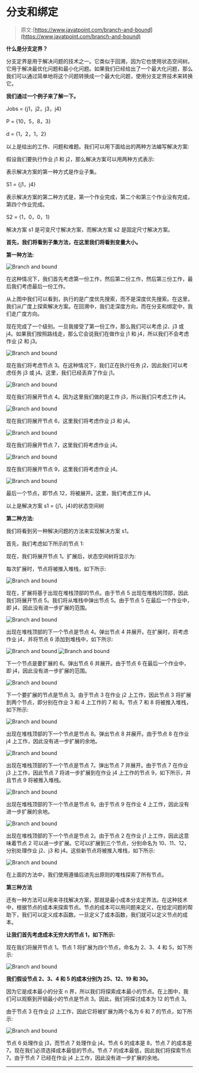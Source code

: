 # 分支和绑定

> 原文:[https://www.javatpoint.com/branch-and-bound](https://www.javatpoint.com/branch-and-bound)

**什么是分支定界？**

分支定界是用于解决问题的技术之一。它类似于回溯，因为它也使用状态空间树。它用于解决最优化问题和最小化问题。如果我们已经给出了一个最大化问题，那么我们可以通过简单地将这个问题转换成一个最大化问题，使用分支定界技术来转换它。

**我们通过一个例子来了解一下。**

Jobs = {j1，j2，j3，j4}

P = {10，5，8，3}

d = {1，2，1，2}

以上是给出的工作、问题和难题。我们可以用下面给出的两种方法编写解决方案:

假设我们要执行作业 j1 和 j2，那么解决方案可以用两种方式表示:

表示解决方案的第一种方式是作业子集。

S1 = {j1，j4}

表示解决方案的第二种方式是，第一个作业完成，第二个和第三个作业没有完成，第四个作业完成。

S2 = {1，0，0，1}

解决方案 s1 是可变尺寸解决方案，而解决方案 s2 是固定尺寸解决方案。

**首先，我们将看到子集方法，在这里我们将看到变量大小。**

**第一种方法:**

![Branch and bound](../Images/db55ef9cd39987bd10bda801c30074bb.png)

在这种情况下，我们首先考虑第一份工作，然后第二份工作，然后第三份工作，最后我们考虑最后一份工作。

从上图中我们可以看到，执行的是广度优先搜索，而不是深度优先搜索。在这里，我们从广度上探索解决方案。在回溯中，我们走深度方向，而在分支和绑定中，我们走广度方向。

现在完成了一个级别。一旦我接受了第一份工作，那么我们可以考虑 j2、j3 或 j4。如果我们按照路线走，那么它会说我们在做作业 j1 和 j4，所以我们不会考虑作业 j2 和 j3。

![Branch and bound](../Images/ff165a5bc9a8d22f2e5c9706f4788147.png)

现在我们将考虑节点 3。在这种情况下，我们正在执行任务 j2，因此我们可以考虑任务 j3 或 j4。这里，我们已经丢弃了作业 j1。

![Branch and bound](../Images/14c080e8fce5bc1bb85f0c1057dc6e49.png)

现在我们将展开节点 4。因为这里我们做的是工作 j3，所以我们只考虑工作 j4。

![Branch and bound](../Images/c45eaf53e097d715937cd9ac39588ce5.png)

现在我们将展开节点 6，这里我们将考虑作业 j3 和 j4。

![Branch and bound](../Images/78580233db29fca6260fc4d24f413c87.png)

现在我们将展开节点 7，这里我们将考虑作业 j4。

![Branch and bound](../Images/fc5236cd5edd52ab6b9fae4188843979.png)

现在我们将展开节点 9，这里我们将考虑作业 j4。

![Branch and bound](../Images/24892190a8e97a19caca88c4f09933b6.png)

最后一个节点，即节点 12，将被展开。这里，我们考虑工作 j4。

以上是解决方案 s1 = {j1，j4}的状态空间树

**第二种方法:**

我们将看到另一种解决问题的方法来实现解决方案 s1。

首先，我们考虑如下所示的节点 1:

现在，我们将展开节点 1。扩展后，状态空间树将显示为:

每次扩展时，节点将被推入堆栈，如下所示:

![Branch and bound](../Images/7bf0bef0bb39bf2aa9b2f667db3f36f2.png)

现在，扩展将基于出现在堆栈顶部的节点。由于节点 5 出现在堆栈的顶部，因此我们将展开节点 5。我们将从堆栈中弹出节点 5。由于节点 5 在最后一个作业中，即 j4，因此没有进一步扩展的范围。

![Branch and bound](../Images/ab816657b94bc9cb40e3794ed80d6478.png)

出现在堆栈顶部的下一个节点是节点 4。弹出节点 4 并展开。在扩展时，将考虑作业 j4，并将节点 6 添加到堆栈中，如下所示:

![Branch and bound](../Images/e816edbce2a5cf399163adc22a794148.png)
![Branch and bound](../Images/4f1d07cde63226bb9ce3f7629f19288f.png)

下一个节点是要扩展的 6。弹出节点 6 并展开。由于节点 6 在最后一个作业中，即 j4，因此没有进一步扩展的范围。

![Branch and bound](../Images/5394f700b6c4428ead895c8e622e0778.png)

下一个要扩展的节点是节点 3。由于节点 3 在作业 j2 上工作，因此节点 3 将扩展到两个节点，即分别在作业 3 和 4 上工作的 7 和 8。节点 7 和 8 将被推入堆栈，如下所示:

![Branch and bound](../Images/50eff7ff2316070f8fff23abd4131d6e.png)

出现在堆栈顶部的下一个节点是节点 8。弹出节点 8 并展开。由于节点 8 在作业 j4 上工作，因此没有进一步扩展的余地。

![Branch and bound](../Images/dc1f4e19ae8d05403569e1e952ce4d54.png)

出现在堆栈顶部的下一个节点是节点 7。弹出节点 7 并展开。由于节点 7 在作业 j3 上工作，因此节点 7 将进一步扩展到在作业 j4 上工作的节点 9，如下所示，并且节点 9 将被推入堆栈。

![Branch and bound](../Images/78146b16abbd8f57fef072f9448c3f0d.png)

出现在堆栈顶部的下一个节点是节点 9。由于节点 9 在作业 4 上工作，因此没有进一步扩展的余地。

![Branch and bound](../Images/2e0813ecbacc77997cb2dddff2c7c930.png)

出现在堆栈顶部的下一个节点是节点 2。由于节点 2 在作业 j1 上工作，因此这意味着节点 2 可以进一步扩展。它可以扩展到三个节点，分别命名为 10、11、12，分别处理作业 j2、j3 和 j4。这些新节点将被推入堆栈，如下所示:

![Branch and bound](../Images/6f71361e4c344c1df82010496c3fad0d.png)

在上面的方法中，我们使用遵循后进先出原则的堆栈探索了所有节点。

**第三种方法**

还有一种方法可以用来寻找解决方案，那就是最小成本分支定界法。在这种技术中，根据节点的成本来探索节点。节点的成本可以用问题来定义，在给定问题的帮助下，我们可以定义成本函数。一旦定义了成本函数，我们就可以定义节点的成本。

**让我们首先考虑成本无穷大的节点 1，如下所示:**

现在我们将展开节点 1。节点 1 将扩展为四个节点，命名为 2、3、4 和 5，如下所示:

![Branch and bound](../Images/460f84a0c452ab15d2125b7c2c170105.png)

**我们假设节点 2、3、4 和 5 的成本分别为 25、12、19 和 30。**

因为它是成本最小的分支 n 界，所以我们将探索成本最小的节点。在上图中，我们可以观察到开销最小的节点是节点 3。因此，我们将探讨成本为 12 的节点 3。

由于节点 3 在作业 j2 上工作，因此它将被扩展为两个名为 6 和 7 的节点，如下所示:

![Branch and bound](../Images/0354514c5b00ca7cc7bf6a28ad9615ca.png)

节点 6 处理作业 j3，而节点 7 处理作业 j4。节点 6 的成本是 8，节点 7 的成本是 7。现在我们必须选择成本最低的节点。节点 7 的成本最低，因此我们将探索节点 7。由于节点 7 已经在作业 j4 上工作，因此没有进一步扩展的余地。

* * *